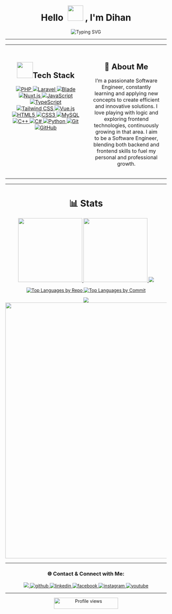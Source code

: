 <h1 align="center">Hello &nbsp;<a href="https://avipatilweb.ml/"><img src="https://github.com/KenanGain/KenanGain/blob/main/icons/wave.gif" width="48"></a> , I'm Dihan</h1>
<p align="center">
<img src="https://readme-typing-svg.herokuapp.com?font=Fira+Code&pause=10&color=9400D3&center=true&vCenter=true&width=435&lines=Developer;Gamer;Streamer;Photographer;Editor;" alt="Typing SVG" />
</p>

<hr>
<div align="center">
  <table style="width: 100%; border-collapse: collapse;">
    <tr>
      <td style="width: 50%; vertical-align: top; padding: 20px;">
        <h2 align="center"><img src="https://media2.giphy.com/media/QssGEmpkyEOhBCb7e1/giphy.gif?cid=ecf05e47a0n3gi1bfqntqmob8g9aid1oyj2wr3ds3mg700bl&rid=giphy.gif" width="50px" height="50px">Tech Stack</h2>
        <p align="center">
          <a href="https://www.php.net/">
            <img src="https://img.shields.io/badge/PHP-777BB4?style=for-the-badge&logo=php&logoColor=white" alt="PHP" />
          </a>
          <a href="https://laravel.com/">
            <img src="https://img.shields.io/badge/Laravel-F2A9B7?style=for-the-badge&logo=laravel&logoColor=white" alt="Laravel" />
          </a>
          <a href="https://laravel.com/docs/9.x/blade">
            <img src="https://img.shields.io/badge/Blade-FF8C00?style=for-the-badge&logo=laravel&logoColor=white" alt="Blade" />
          </a>
          <a href="https://nuxtjs.org/">
            <img src="https://img.shields.io/badge/Nuxt.js-00DC82?style=for-the-badge&logo=nuxt.js&logoColor=white" alt="Nuxt.js" />
          </a>
          <a href="https://www.javascript.com/">
            <img src="https://img.shields.io/badge/JavaScript-F7DF1E?style=for-the-badge&logo=javascript&logoColor=black" alt="JavaScript" />
          </a>
          <a href="https://www.typescriptlang.org/">
            <img src="https://img.shields.io/badge/TypeScript-3178C6?style=for-the-badge&logo=typescript&logoColor=white" alt="TypeScript" />
          </a>
          <a href="https://tailwindcss.com/">
            <img src="https://img.shields.io/badge/Tailwind%20CSS-38B2AC?style=for-the-badge&logo=tailwind-css&logoColor=white" alt="Tailwind CSS" />
          </a>
          <a href="https://vuejs.org/">
            <img src="https://img.shields.io/badge/Vue.js-4FC08D?style=for-the-badge&logo=vue.js&logoColor=white" alt="Vue.js" />
          </a>
          <a href="https://html.spec.whatwg.org/">
            <img src="https://img.shields.io/badge/HTML5-E34F26?style=for-the-badge&logo=html5&logoColor=white" alt="HTML5" />
          </a>
          <a href="https://www.w3.org/Style/CSS/">
            <img src="https://img.shields.io/badge/CSS3-1572B6?style=for-the-badge&logo=css3&logoColor=white" alt="CSS3" />
          </a>
          <a href="https://www.mysql.com/">
            <img src="https://img.shields.io/badge/MySQL-4479A1?style=for-the-badge&logo=mysql&logoColor=white" alt="MySQL" />
          </a>
          <a href="https://isocpp.org/">
            <img src="https://img.shields.io/badge/C++-00599C?style=for-the-badge&logo=c%2B%2B&logoColor=white" alt="C++" />
          </a>
          <a href="https://docs.microsoft.com/en-us/dotnet/csharp/">
            <img src="https://img.shields.io/badge/C%23-239120?style=for-the-badge&logo=csharp&logoColor=white" alt="C#" />
          </a>
          <a href="https://www.python.org/">
            <img src="https://img.shields.io/badge/Python-3776AB?style=for-the-badge&logo=python&logoColor=white" alt="Python" />
          </a>
          <a href="https://git-scm.com/">
            <img src="https://img.shields.io/badge/Git-F05032?style=for-the-badge&logo=git&logoColor=white" alt="Git" />
          </a>
          <a href="https://github.com/">
            <img src="https://img.shields.io/badge/GitHub-181717?style=for-the-badge&logo=github&logoColor=white" alt="GitHub" />
          </a>
        </p>
      </td>
      <td style="width: 50%; vertical-align: top; padding: 20px;">
        <h2 align="center">🚀 About Me</h2>
        <p align="center">
          I’m a passionate Software Engineer, constantly learning and applying new concepts to create efficient and innovative solutions. I love playing with logic and exploring frontend technologies, continuously growing in that area. I aim to be a Software Engineer,                 blending both backend and frontend skills to fuel my personal and professional growth.
        </p>
      </td>
    </tr>
  </table>
</div>

<hr>

<h1 align="center">📊 Stats</h1>

<p align="center">
<a href="https://github.com/Rafeeuzzaman-Dihan">
  <img height="200em" src="https://github-readme-stats-eight-theta.vercel.app/api?username=Rafeeuzzaman-Dihan&show_icons=true&theme=algolia&include_all_commits=true&count_private=true"/>
  <img height="200em" src="https://github-readme-stats-eight-theta.vercel.app/api/top-langs/?username=Rafeeuzzaman-Dihan&layout=compact&langs_count=30&theme=algolia&count_private=true"/>
  <img src="https://github-readme-stats.vercel.app/api/wakatime?username=dihan&langs_count=10&theme=algolia&custom_title=Coding%20Times%20(since%20January%2024%20,%202025)"/>
</a>
</p>

<p align="center">
<a href="https://github.com/Rafeeuzzaman-Dihan">
  <img src="https://github-profile-summary-cards.vercel.app/api/cards/repos-per-language?username=Rafeeuzzaman-Dihan&theme=algolia&hide_border=true" alt="Top Languages by Repo" />
  <img src="https://github-profile-summary-cards.vercel.app/api/cards/most-commit-language?username=Rafeeuzzaman-Dihan&theme=algolia&hide_border=true" alt="Top Languages by Commit" />
</a>
</p>

<div align="center">
  <img src="https://streak-stats.demolab.com/?user=Rafeeuzzaman-Dihan&theme=algolia" />
  <img width="800" src="https://github-profile-summary-cards.vercel.app/api/cards/profile-details?username=Rafeeuzzaman-Dihan&theme=algolia&hide_border=true">
</div>

<hr>

<h3 align="center">🌐 Contact & Connect with Me:</h3>

<div align="center">
  <a href="mailto:rafeeuzzamandihan@gmail.com">
    <img src="https://img.shields.io/badge/Gmail-D14836?style=for-the-badge&logo=gmail&logoColor=white"/>
  </a>
  <a href="https://github.com/Rafeeuzzaman-Dihan" target="_blank">
    <img src="https://img.shields.io/badge/github-%2324292e.svg?&style=for-the-badge&logo=github&logoColor=white" alt="github" />
  </a>
  <a href="https://www.linkedin.com/in/rafeeuzzaman-dihan/" target="_blank">
    <img src="https://img.shields.io/badge/linkedin-%231E77B5.svg?&style=for-the-badge&logo=linkedin&logoColor=white" alt="linkedin" />
  </a>
  <a href="https://www.facebook.com/rafeeuzzamandihan/" target="_blank">
    <img src="https://img.shields.io/badge/facebook-%234E5D94.svg?&style=for-the-badge&logo=facebook&logoColor=white" alt="facebook" />
  </a>
  <a href="https://www.instagram.com/rz.dihan" target="_blank">
    <img src="https://img.shields.io/badge/instagram-%23E4405F.svg?&style=for-the-badge&logo=instagram&logoColor=white" alt="instagram" />
  </a>
  <a href="https://www.youtube.com/@ViRUStheRAGE" target="_blank">
    <img src="https://img.shields.io/badge/youtube-%23FF0000.svg?&style=for-the-badge&logo=youtube&logoColor=white" alt="youtube" />
  </a>
</div>

<hr>

<p align="center">
  <img src="https://komarev.com/ghpvc/?username=Rafeeuzzaman-Dihan&color=blue&style=flat-square&label=Profile+Views" alt="Profile views" width="200" height="35">
</p>

